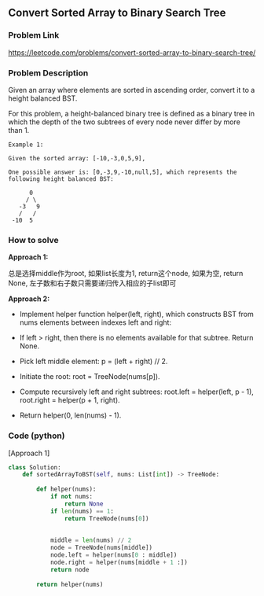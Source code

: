 ## Convert Sorted Array to Binary Search Tree

### Problem Link

https://leetcode.com/problems/convert-sorted-array-to-binary-search-tree/

### Problem Description 

Given an array where elements are sorted in ascending order, convert it to a height balanced BST.

For this problem, a height-balanced binary tree is defined as a binary tree in which the depth of the two subtrees of every node never differ by more than 1.


```
Example 1: 

Given the sorted array: [-10,-3,0,5,9],

One possible answer is: [0,-3,9,-10,null,5], which represents the following height balanced BST:

      0
     / \
   -3   9
   /   /
 -10  5

```


### How to solve 

**Approach 1:** 

总是选择middle作为root, 如果list长度为1, return这个node, 如果为空, return None, 左子数和右子数只需要递归传入相应的子list即可

**Approach 2:** 

* Implement helper function helper(left, right), which constructs BST from nums elements between indexes left and right:

- If left > right, then there is no elements available for that subtree. Return None.

- Pick left middle element: p = (left + right) // 2.

- Initiate the root: root = TreeNode(nums[p]).

- Compute recursively left and right subtrees: root.left = helper(left, p - 1), root.right = helper(p + 1, right).

* Return helper(0, len(nums) - 1).


### Code (python)

[Approach 1]

```python
class Solution:
    def sortedArrayToBST(self, nums: List[int]) -> TreeNode:
        
        def helper(nums):
            if not nums:
                return None
            if len(nums) == 1:
                return TreeNode(nums[0])
            
            
            middle = len(nums) // 2  
            node = TreeNode(nums[middle])
            node.left = helper(nums[0 : middle])
            node.right = helper(nums[middle + 1 :])
            return node
        
        return helper(nums)
```